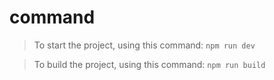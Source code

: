 # command

> To start the project, using this command: `npm run dev`

> To build the project, using this command: `npm run build`
